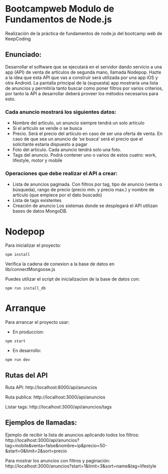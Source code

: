 # Bootcampweb Modulo de Fundamentos de Node.js

Realización de la práctica de fundamentos de node.js del bootcamp web de KeepCoding

## Enunciado:

Desarrollar el software que se ejecutará en el servidor dando servicio a una app (API) de venta de artículos de segunda mano, llamada Nodepop. Hazte a la idea que esta API que vas a construir será utilizada por una app iOS y otra Android.
La pantalla principal de la (supuesta) app mostraría una lista de anuncios y permitiría tanto buscar como poner filtros por varios criterios, por tanto la API a desarrollar deberá proveer los métodos necesarios para esto.
### Cada anuncio mostrará los siguientes datos:
  - Nombre del artículo, un anuncio siempre tendrá un solo artículo
  - Si el artículo se vende o se busca
  - Precio. Será el precio del artículo en caso de ser una oferta de venta. En caso de que sea un anuncio de ‘se busca’ será el precio que el solicitante estaría dispuesto a pagar
  - Foto del artículo. Cada anuncio tendrá solo una foto.
  - Tags del anuncio. Podrá contener uno o varios de estos cuatro: work, lifestyle, motor y mobile
### Operaciones que debe realizar el API a crear:
  - Lista de anuncios paginada. Con filtros por tag, tipo de anuncio (venta o búsqueda), rango de precio (precio min. y precio max.) y nombre de artículo (que empiece por el dato buscado)
  - Lista de tags existentes
  - Creación de anuncio
Los sistemas donde se desplegará el API utilizan bases de datos MongoDB.

Nodepop
=======

Para inicializar el proyecto:

```shell
npm install
```

Verifica la cadena de conexion a la base de datos en lib/connectMongoose.js

Puedes utilizar el script de inicializacion de la base de datos con:

```shell
npm run install_db
```

# Arranque

Para arrancar el proyecto usar:

* En produccion:

```Shell
npm start
```

* En desarrollo:

```shell
npm run dev
```

## Rutas del API

Ruta API:
  http://localhost:8000/api/anuncios

Ruta publica:
  http://localhost:3000/api/anuncios

Listar tags:
  http://localhost:3000/api/anuncios/tags

## Ejemplos de llamadas:

Ejemplo de recibir la lista de anuncios aplicando todos los filtros:
http://localhost:3000/api/anuncios?tag=mobile&venta=false&nombre=ip&precio=50-&start=0&limit=2&sort=precio

Para mostrar los anuncios con filtros y paginación:
http://localhost:3000/anuncios?start=1&limit=3&sort=name&tag=lifestyle